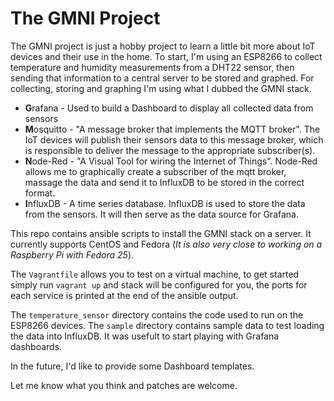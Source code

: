 # The GMNI Project

The GMNI project is just a hobby project to learn a little bit more about IoT
devices and their use in the home. To start, I'm using an ESP8266 to collect
temperature and humidity measurements from a DHT22 sensor, then sending that
information to a central server to be stored and graphed. For collecting,
storing and graphing I'm using what I dubbed the GMNI stack.
  * **G**rafana - Used to build a Dashboard to display all collected data from
    sensors
  * **M**osquitto - "A message broker that implements the MQTT broker". The IoT
    devices will publish their sensors data to this message broker, which is
    responsible to deliver the message to the appropriate subscriber(s).
  * **N**ode-Red - "A Visual Tool for wiring the Internet of Things". Node-Red
    allows me to graphically create a subscriber of the mqtt broker, massage
    the data and send it to InfluxDB to be stored in the correct format.
  * **I**nfluxDB - A time series database. InfluxDB is used to store the data
    from the sensors. It will then serve as the data source for Grafana.

This repo contains ansible scripts to install the GMNI stack on a server. It
currently supports CentOS and Fedora (_It is also very close to working on
a Raspberry Pi with Fedora 25_).

The ``Vagrantfile`` allows you to test on a virtual machine, to get started
simply run ``vagrant up`` and stack will be configured for you, the ports for
each service is printed at the end of the ansible output.

The ``temperature_sensor`` directory contains the code used to run on the
ESP8266 devices. The ``sample`` directory contains sample data to test loading
the data into InfluxDB. It was usefult to start playing with Grafana dashboards.

In the future, I'd like to provide some Dashboard templates.

Let me know what you think and patches are welcome.
     
